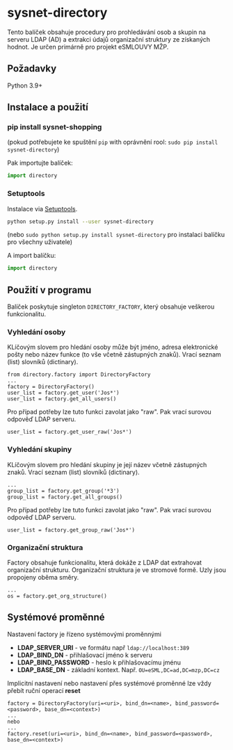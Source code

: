 # sysnet-directory

Tento balíček obsahuje procedury pro prohledávání osob a skupin na serveru LDAP (AD) 
a extrakci údajů organizační struktury ze získaných hodnot.
Je určen primárně pro projekt eSMLOUVY MŽP.

## Požadavky

Python 3.9+

## Instalace a použití
### pip install sysnet-shopping

(pokud potřebujete ke spuštění  `pip` with oprávnění rool: `sudo pip install sysnet-directory`)

Pak importujte balíček:

```python
import directory
```

### Setuptools

Instalace via [Setuptools](http://pypi.python.org/pypi/setuptools).

```sh
python setup.py install --user sysnet-directory
```
(nebo `sudo python setup.py install sysnet-directory` pro instalaci balíčku pro všechny uživatele)

A import balíčku:

```python
import directory
```

## Použití v programu

Balíček poskytuje singleton `DIRECTORY_FACTORY`, který obsahuje veškerou funkcionalitu. 

### Vyhledání osoby

KLíčovým slovem pro hledání osoby může být jméno, adresa elektronické pošty nebo název funkce 
(to vše včetně zástupných znaků). Vrací seznam (list) slovníků (dictinary).

    from directory.factory import DirectoryFactory
    ...
    factory = DirectoryFactory()
    user_list = factory.get_user('Jos*')
    user_list = factory.get_all_users()

Pro případ potřeby lze tuto funkci zavolat jako "raw". Pak vrací surovou odpověď LDAP serveru. 
    
    user_list = factory.get_user_raw('Jos*')
    
### Vyhledání skupiny

KLíčovým slovem pro hledání skupiny je její název včetně zástupných znaků. Vrací seznam (list) slovníků (dictinary).

    ...
    group_list = factory.get_group('*3')
    group_list = factory.get_all_groups()

Pro případ potřeby lze tuto funkci zavolat jako "raw". Pak vrací surovou odpověď LDAP serveru. 
    
    user_list = factory.get_group_raw('Jos*')

### Organizační struktura

Factory obsahuje funkcionalitu, která dokáže z LDAP dat extrahovat organizační strukturu. 
Organizační struktura je ve stromové formě. Uzly jsou propojeny oběma směry. 

    ...
    os = factory.get_org_structure()

## Systémové proměnné

Nastavení factory je řízeno systémovými proměnnými

- **LDAP_SERVER_URI** - ve formátu např `ldap://localhost:389`
- **LDAP_BIND_DN** - přihlašovací jméno k serveru
- **LDAP_BIND_PASSWORD** - heslo k přihlašovacímu jménu
- **LDAP_BASE_DN** - základní kontext. Např. `OU=eSML,DC=ad,DC=mzp,DC=cz`

Implicitní nastavení nebo nastavení přes systémové proměnné lze vždy přebít ruční operací **reset**

    factory = DirectoryFactory(uri=<uri>, bind_dn=<name>, bind_password=<password>, base_dn=<context>)
    ...
    nebo
    ...
    factory.reset(uri=<uri>, bind_dn=<name>, bind_password=<password>, base_dn=<context>)
